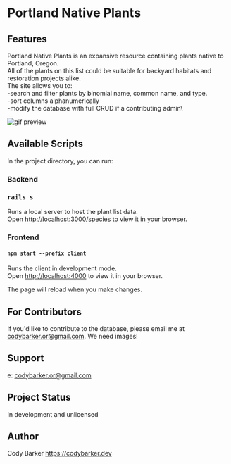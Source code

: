 # Portland Native Plants

## Features

Portland Native Plants is an expansive resource containing plants native to Portland, Oregon.\
All of the plants on this list could be suitable for backyard habitats and restoration projects alike.\
The site allows you to:\
-search and filter plants by binomial name, common name, and type.\
-sort columns alphanumerically\
-modify the database with full CRUD if a contributing admin\

<img src="public/portland_native_plants_preview.gif" alt="gif preview"/>

## Available Scripts

In the project directory, you can run:

### Backend
### `rails s`

Runs a local server to host the plant list data.\
Open [http://localhost:3000/species](http://localhost:3000/species) to view it in your browser.

### Frontend
#### `npm start --prefix client`

Runs the client in development mode.\
Open [http://localhost:4000](http://localhost:4000) to view it in your browser.

The page will reload when you make changes.

## For Contributors
If you'd like to contribute to the database, please email me at codybarker.or@gmail.com. We need images!

##  Support
e: codybarker.or@gmail.com

## Project Status
In development and unlicensed

## Author
Cody Barker
https://codybarker.dev


